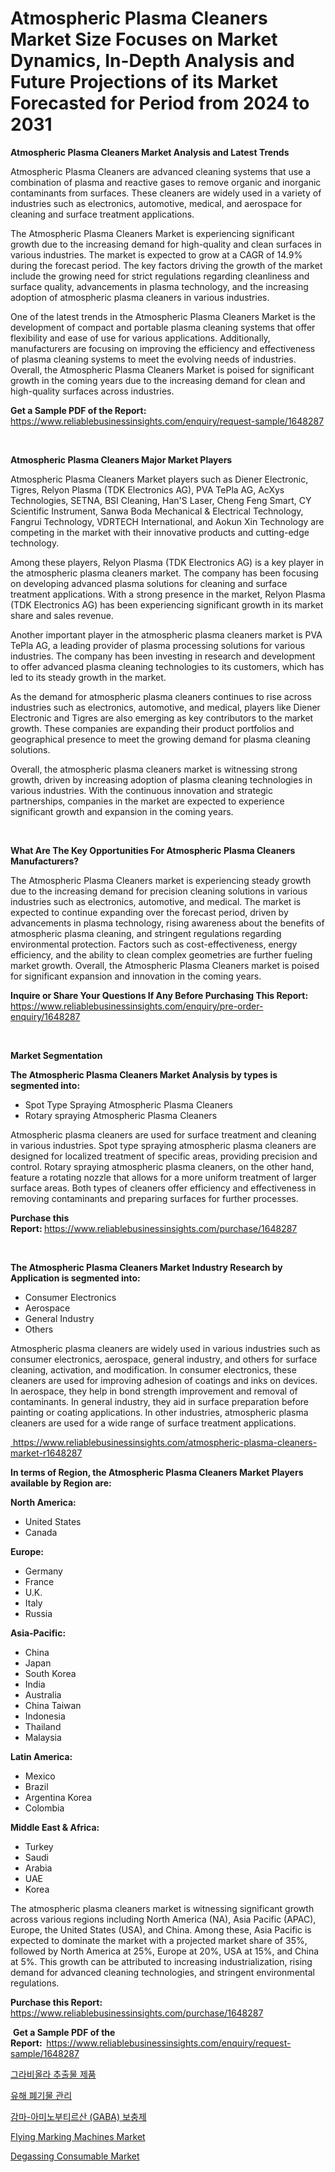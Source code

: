 <p><h1>Atmospheric Plasma Cleaners Market Size Focuses on Market Dynamics, In-Depth Analysis and Future Projections of its Market Forecasted for Period from 2024 to 2031</h1></p><p><strong>Atmospheric Plasma Cleaners Market Analysis and Latest Trends</strong></p>
<p><p>Atmospheric Plasma Cleaners are advanced cleaning systems that use a combination of plasma and reactive gases to remove organic and inorganic contaminants from surfaces. These cleaners are widely used in a variety of industries such as electronics, automotive, medical, and aerospace for cleaning and surface treatment applications.</p><p>The Atmospheric Plasma Cleaners Market is experiencing significant growth due to the increasing demand for high-quality and clean surfaces in various industries. The market is expected to grow at a CAGR of 14.9% during the forecast period. The key factors driving the growth of the market include the growing need for strict regulations regarding cleanliness and surface quality, advancements in plasma technology, and the increasing adoption of atmospheric plasma cleaners in various industries.</p><p>One of the latest trends in the Atmospheric Plasma Cleaners Market is the development of compact and portable plasma cleaning systems that offer flexibility and ease of use for various applications. Additionally, manufacturers are focusing on improving the efficiency and effectiveness of plasma cleaning systems to meet the evolving needs of industries. Overall, the Atmospheric Plasma Cleaners Market is poised for significant growth in the coming years due to the increasing demand for clean and high-quality surfaces across industries.</p></p>
<p><strong>Get a Sample PDF of the Report:&nbsp;</strong> <a href="https://www.reliablebusinessinsights.com/enquiry/request-sample/1648287">https://www.reliablebusinessinsights.com/enquiry/request-sample/1648287</a></p>
<p>&nbsp;</p>
<p><strong>Atmospheric Plasma Cleaners Major Market Players</strong></p>
<p><p>Atmospheric Plasma Cleaners Market players such as Diener Electronic, Tigres, Relyon Plasma (TDK Electronics AG), PVA TePla AG, AcXys Technologies, SETNA, BSI Cleaning, Han'S Laser, Cheng Feng Smart, CY Scientific Instrument, Sanwa Boda Mechanical & Electrical Technology, Fangrui Technology, VDRTECH International, and Aokun Xin Technology are competing in the market with their innovative products and cutting-edge technology.</p><p>Among these players, Relyon Plasma (TDK Electronics AG) is a key player in the atmospheric plasma cleaners market. The company has been focusing on developing advanced plasma solutions for cleaning and surface treatment applications. With a strong presence in the market, Relyon Plasma (TDK Electronics AG) has been experiencing significant growth in its market share and sales revenue.</p><p>Another important player in the atmospheric plasma cleaners market is PVA TePla AG, a leading provider of plasma processing solutions for various industries. The company has been investing in research and development to offer advanced plasma cleaning technologies to its customers, which has led to its steady growth in the market.</p><p>As the demand for atmospheric plasma cleaners continues to rise across industries such as electronics, automotive, and medical, players like Diener Electronic and Tigres are also emerging as key contributors to the market growth. These companies are expanding their product portfolios and geographical presence to meet the growing demand for plasma cleaning solutions.</p><p>Overall, the atmospheric plasma cleaners market is witnessing strong growth, driven by increasing adoption of plasma cleaning technologies in various industries. With the continuous innovation and strategic partnerships, companies in the market are expected to experience significant growth and expansion in the coming years.</p></p>
<p>&nbsp;</p>
<p><strong>What Are The Key Opportunities For Atmospheric Plasma Cleaners Manufacturers?</strong></p>
<p><p>The Atmospheric Plasma Cleaners market is experiencing steady growth due to the increasing demand for precision cleaning solutions in various industries such as electronics, automotive, and medical. The market is expected to continue expanding over the forecast period, driven by advancements in plasma technology, rising awareness about the benefits of atmospheric plasma cleaning, and stringent regulations regarding environmental protection. Factors such as cost-effectiveness, energy efficiency, and the ability to clean complex geometries are further fueling market growth. Overall, the Atmospheric Plasma Cleaners market is poised for significant expansion and innovation in the coming years.</p></p>
<p><strong>Inquire or Share Your Questions If Any Before Purchasing This Report:</strong> <a href="https://www.reliablebusinessinsights.com/enquiry/pre-order-enquiry/1648287">https://www.reliablebusinessinsights.com/enquiry/pre-order-enquiry/1648287</a></p>
<p>&nbsp;</p>
<p><strong>Market Segmentation</strong></p>
<p><strong>The Atmospheric Plasma Cleaners Market Analysis by types is segmented into:</strong></p>
<p><ul><li>Spot Type Spraying Atmospheric Plasma Cleaners</li><li>Rotary spraying Atmospheric Plasma Cleaners</li></ul></p>
<p><p>Atmospheric plasma cleaners are used for surface treatment and cleaning in various industries. Spot type spraying atmospheric plasma cleaners are designed for localized treatment of specific areas, providing precision and control. Rotary spraying atmospheric plasma cleaners, on the other hand, feature a rotating nozzle that allows for a more uniform treatment of larger surface areas. Both types of cleaners offer efficiency and effectiveness in removing contaminants and preparing surfaces for further processes.</p></p>
<p><strong>Purchase this Report:&nbsp;</strong><a href="https://www.reliablebusinessinsights.com/purchase/1648287">https://www.reliablebusinessinsights.com/purchase/1648287</a></p>
<p>&nbsp;</p>
<p><strong>The Atmospheric Plasma Cleaners Market Industry Research by Application is segmented into:</strong></p>
<p><ul><li>Consumer Electronics</li><li>Aerospace</li><li>General Industry</li><li>Others</li></ul></p>
<p><p>Atmospheric plasma cleaners are widely used in various industries such as consumer electronics, aerospace, general industry, and others for surface cleaning, activation, and modification. In consumer electronics, these cleaners are used for improving adhesion of coatings and inks on devices. In aerospace, they help in bond strength improvement and removal of contaminants. In general industry, they aid in surface preparation before painting or coating applications. In other industries, atmospheric plasma cleaners are used for a wide range of surface treatment applications.</p></p>
<p><a href="https://www.reliablebusinessinsights.com/atmospheric-plasma-cleaners-market-r1648287">&nbsp;https://www.reliablebusinessinsights.com/atmospheric-plasma-cleaners-market-r1648287</a></p>
<p><strong>In terms of Region, the Atmospheric Plasma Cleaners Market Players available by Region are:</strong></p>
<p>
    <p> <strong> North America: </strong>
        <ul>
            <li>United States</li>
            <li>Canada</li>
        </ul>
        </p> 
    <p> <strong> Europe: </strong>
        <ul>
            <li>Germany</li>
            <li>France</li>
            <li>U.K.</li>
            <li>Italy</li>
            <li>Russia</li>
        </ul>
        </p> 
    <p> <strong> Asia-Pacific: </strong>
        <ul>
            <li>China</li>
            <li>Japan</li>
            <li>South Korea</li>
            <li>India</li>
            <li>Australia</li>
            <li>China Taiwan</li>
            <li>Indonesia</li>
            <li>Thailand</li>
            <li>Malaysia</li>
        </ul>
        </p> 
    <p> <strong> Latin America: </strong>
        <ul>
            <li>Mexico</li>
            <li>Brazil</li>
            <li>Argentina Korea</li>
            <li>Colombia</li>
        </ul>
        </p> 
    <p> <strong> Middle East & Africa: </strong>
        <ul>
            <li>Turkey</li>
            <li>Saudi</li>
            <li>Arabia</li>
            <li>UAE</li>
            <li>Korea</li>
        </ul>
    </p>
    </p>
<p><p>The atmospheric plasma cleaners market is witnessing significant growth across various regions including North America (NA), Asia Pacific (APAC), Europe, the United States (USA), and China. Among these, Asia Pacific is expected to dominate the market with a projected market share of 35%, followed by North America at 25%, Europe at 20%, USA at 15%, and China at 5%. This growth can be attributed to increasing industrialization, rising demand for advanced cleaning technologies, and stringent environmental regulations.</p></p>
<p><strong>Purchase this Report: </strong><a href="https://www.reliablebusinessinsights.com/purchase/1648287">https://www.reliablebusinessinsights.com/purchase/1648287</a></p>
<p>&nbsp;<strong>Get a Sample PDF of the Report:&nbsp;&nbsp;</strong><a href="https://www.reliablebusinessinsights.com/enquiry/request-sample/1648287">https://www.reliablebusinessinsights.com/enquiry/request-sample/1648287</a></p>
<p><strong></strong></p>
<p><p><a href="https://github.com/alfitoms13/Market-Research-Report-List-1/blob/main/7853873103621.md">그라비올라 추출물 제품</a></p><p><a href="https://medium.com/@josefarice/%EC%9C%84%ED%97%98-%ED%8F%90%EA%B8%B0%EB%AC%BC-%EC%9E%90%EC%9E%AC-%EA%B4%80%EB%A6%AC-%EC%8B%9C%EC%9E%A5-%EA%B7%9C%EB%AA%A8-%EC%8B%9C%EC%9E%A5-%EC%A0%84%EB%A7%9D-%EB%B0%8F-%EC%8B%9C%EC%9E%A5-%EC%98%88%EC%B8%A1-2024%EB%85%84%EB%B6%80%ED%84%B0-2031%EB%85%84-1e38261deccf">유해 폐기물 관리</a></p><p><a href="https://github.com/erwindropdead54/Market-Research-Report-List-1/blob/main/7782406103620.md">감마-아미노부티르산 (GABA) 보충제</a></p><p><a href="https://github.com/KeeganBarrows2023/Market-Research-Report-List-1/blob/main/flying-marking-machines-market.md">Flying Marking Machines Market</a></p><p><a href="https://github.com/Alonsoolds3wq1d81czn8rbol/Market-Research-Report-List-2/blob/main/degassing-consumable-market.md">Degassing Consumable Market</a></p></p>